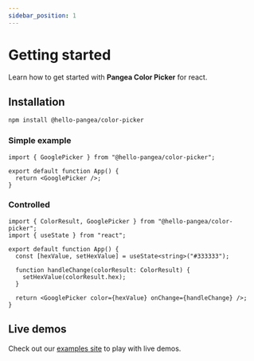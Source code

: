 ```yaml
---
sidebar_position: 1
---
```


# Getting started

Learn how to get started with **Pangea Color Picker** for react.

## Installation

```bash
npm install @hello-pangea/color-picker
```

### Simple example

```tsx
import { GooglePicker } from "@hello-pangea/color-picker";

export default function App() {
  return <GooglePicker />;
}
```

### Controlled

```tsx
import { ColorResult, GooglePicker } from "@hello-pangea/color-picker";
import { useState } from "react";

export default function App() {
  const [hexValue, setHexValue] = useState<string>("#333333");

  function handleChange(colorResult: ColorResult) {
    setHexValue(colorResult.hex);
  }

  return <GooglePicker color={hexValue} onChange={handleChange} />;
}
```

## Live demos

Check out our [examples site](https://colorpickerexamples.hellopangea.dev) to play with live demos.
